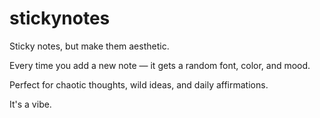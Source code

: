 # stickynotes

Sticky notes, but make them aesthetic.

Every time you add a new note — it gets a random font, color, and mood.

Perfect for chaotic thoughts, wild ideas, and daily affirmations.

It's a vibe.
